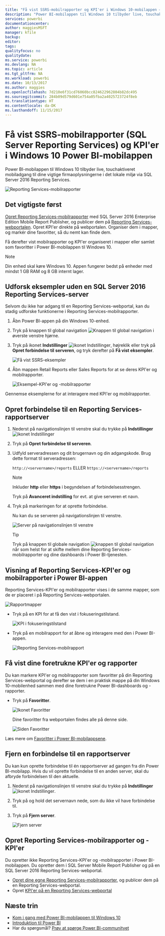 ```yaml
---
title: "Få vist SSRS-mobilrapporter og KPI'er i Windows 10-mobilappen – Power BI"
description: "Power BI-mobilappen til Windows 10 tilbyder live, touchaktiveret mobiladgang til dine vigtige firmaoplysningerne i det lokale miljø."
services: powerbi
documentationcenter: 
author: maggiesMSFT
manager: kfile
backup: 
editor: 
tags: 
qualityfocus: no
qualitydate: 
ms.service: powerbi
ms.devlang: NA
ms.topic: article
ms.tgt_pltfrm: NA
ms.workload: powerbi
ms.date: 10/13/2017
ms.author: maggies
ms.openlocfilehash: 7d210e6f31cd76060bcc824622962804b82dc495
ms.sourcegitcommit: 284b09d579d601e754a05fba2a4025723724f8eb
ms.translationtype: HT
ms.contentlocale: da-DK
ms.lasthandoff: 11/15/2017
---
```

# <a name="view-reporting-services-ssrs-mobile-reports-and-kpis-in-the-windows-10-power-bi-mobile-app"></a>Få vist SSRS-mobilrapporter (SQL Server Reporting Services) og KPI'er i Windows 10 Power BI-mobilappen
Power BI-mobilappen til Windows 10 tilbyder live, touchaktiveret mobiladgang til dine vigtige firmaoplysningerne i det lokale miljø via SQL Server 2016 Reporting Services. 

![Reporting Services-mobilrapporter](media/mobile-app-windows-10-ssrs-kpis-mobile-reports/power-bi-ssrs-mobile-report.png)

## <a name="first-things-first"></a>Det vigtigste først
[Opret Reporting Services-mobilrapporter](https://msdn.microsoft.com/library/mt652547.aspx) med SQL Server 2016 Enterprise Edition Mobile Report Publisher, og publicer dem på [Reporting Services-webportalen](https://msdn.microsoft.com/library/mt637133.aspx). Opret KPI'er direkte på webportalen. Organiser dem i mapper, og markér dine favoritter, så du nemt kan finde dem. 

Få derefter vist mobilrapporter og KPI'er organiseret i mapper eller samlet som favoritter i Power BI-mobilappen til Windows 10. 

> [!NOTE]
> Din enhed skal køre Windows 10. Appen fungerer bedst på enheder med mindst 1 GB RAM og 8 GB internt lager.
> 
> 

## <a name="explore-samples-without-a-sql-server-2016-reporting-services-server"></a>Udforsk eksempler uden en SQL Server 2016 Reporting Services-server
Selvom du ikke har adgang til en Reporting Services-webportal, kan du stadig udforske funktionerne i Reporting Services-mobilrapporter.

1. Åbn Power BI-appen på din Windows 10-enhed.
2. Tryk på knappen til global navigation ![Knappen til global navigation](media/mobile-app-windows-10-ssrs-kpis-mobile-reports/powerbi_windows10_options_icon.png) i øverste venstre hjørne.
3. Tryk på ikonet **Indstillinger** ![ikonet Indstillinger](media/mobile-app-windows-10-ssrs-kpis-mobile-reports/power-bi-settings-icon.png), højreklik eller tryk på **Opret forbindelse til serveren**, og tryk derefter på **Få vist eksempler**.
   
   ![Få vist SSRS-eksempler](media/mobile-app-windows-10-ssrs-kpis-mobile-reports/power-bi-win10-connect-ssrs-samples.png)
4. Åbn mappen Retail Reports eller Sales Reports for at se deres KPI'er og mobilrapporter.
   
   ![Eksempel-KPI'er og -mobilrapporter](media/mobile-app-windows-10-ssrs-kpis-mobile-reports/power-bi-win10-ssrs-sample-kpis.png)

Gennemse eksemplerne for at interagere med KPI'er og mobilrapporter.

## <a name="connect-to-a-reporting-services-report-server"></a>Opret forbindelse til en Reporting Services-rapportserver
1. Nederst på navigationslinjen til venstre skal du trykke på **Indstillinger** ![ikonet Indstillinger](media/mobile-app-windows-10-ssrs-kpis-mobile-reports/power-bi-settings-icon.png)
2. Tryk på **Opret forbindelse til serveren**.
3. Udfyld serveradressen og dit brugernavn og din adgangskode. Brug dette format til serveradressen:
   
     `http://<servername>/reports` ELLER   `https://<servername>/reports`
   
   > [!NOTE]
   > Inkluder **http** eller **https** i begyndelsen af forbindelsesstrengen.
   > 
   > 
   
    Tryk på **Avanceret indstilling** for evt. at give serveren et navn.
4. Tryk på markeringen for at oprette forbindelse. 
   
   Nu kan du se serveren på navigationslinjen til venstre.
   
   ![Server på navigationslinjen til venstre](media/mobile-app-windows-10-ssrs-kpis-mobile-reports/power-bi-ssrs-mobile-report-server.png)
   
   >[!TIP]
   >Tryk på knappen til globale navigation ![knappen til global navigation](media/mobile-app-windows-10-ssrs-kpis-mobile-reports/powerbi_windows10_options_icon.png) når som helst for at skifte mellem dine Reporting Services-mobilrapporter og dine dashboards i Power BI-tjenesten. 
   > 

## <a name="view-reporting-services-kpis-and-mobile-reports-in-the-power-bi-app"></a>Visning af Reporting Services-KPI'er og mobilrapporter i Power BI-appen
Reporting Services-KPI'er og mobilrapporter vises i de samme mapper, som de er placeret i på Reporting Services-webportalen.

![Rapportmapper](media/mobile-app-windows-10-ssrs-kpis-mobile-reports/power-bi-ssrs-mobile-report-folders.png)

* Tryk på en KPI for at få den vist i fokuseringstilstand.
  
    ![KPI i fokuseringstilstand](media/mobile-app-windows-10-ssrs-kpis-mobile-reports/power-bi-ssrs-mobile-report-kpis.png)
* Tryk på en mobilrapport for at åbne og interagere med den i Power BI-appen.
  
    ![Reporting Services-mobilrapport](media/mobile-app-windows-10-ssrs-kpis-mobile-reports/power-bi-ssrs-mobile-report.png)

## <a name="view-your-favorite-kpis-and-reports"></a>Få vist dine foretrukne KPI'er og rapporter
Du kan markere KPI'er og mobilrapporter som favoritter på din Reporting Services-webportal og derefter se dem i en praktisk mappe på din Windows 10-mobilenhed sammen med dine foretrukne Power BI-dashboards og -rapporter.

* Tryk på **Favoritter**.
  
   ![Ikonet Favoritter](media/mobile-app-windows-10-ssrs-kpis-mobile-reports/power-bi-ssrs-mobile-report-favorite-menu.png)
  
   Dine favoritter fra webportalen findes alle på denne side.
  
   ![Siden Favoritter](media/mobile-app-windows-10-ssrs-kpis-mobile-reports/power-bi-windows-10-ssrs-favorites.png)

Læs mere om [Favoritter i Power BI-mobilappsene](mobile-apps-favorites.md).

## <a name="remove-a-connection-to-a-report-server"></a>Fjern en forbindelse til en rapportserver
Du kan kun oprette forbindelse til én rapportserver ad gangen fra din Power BI-mobilapp. Hvis du vil oprette forbindelse til en anden server, skal du afbryde forbindelsen til den aktuelle.

1. Nederst på navigationslinjen til venstre skal du trykke på **Indstillinger** ![ikonet Indstillinger](media/mobile-app-windows-10-ssrs-kpis-mobile-reports/power-bi-settings-icon.png).
2. Tryk på og hold det servernavn nede, som du ikke vil have forbindelse til.
3. Tryk på **Fjern server**.
   
    ![Fjern server](media/mobile-app-windows-10-ssrs-kpis-mobile-reports/power-bi-windows-10-ssrs-remove-server-menu.png)

## <a name="create-reporting-services-mobile-reports-and-kpis"></a>Opret Reporting Services-mobilrapporter og -KPI'er
Du opretter ikke Reporting Services-KPI'er og -mobilrapporter i Power BI-mobilappen. Du opretter dem i SQL Server Mobile Report Publisher og på en SQL Server 2016 Reporting Services-webportal.

* [Opret dine egne Reporting Services-mobilrapporter](https://msdn.microsoft.com/library/mt652547.aspx), og publicer dem på en Reporting Services-webportal.
* Opret [KPI'er på en Reporting Services-webportal](https://msdn.microsoft.com/library/mt683632.aspx)

## <a name="next-steps"></a>Næste trin
* [Kom i gang med Power BI-mobilappen til Windows 10](mobile-windows-10-phone-app-get-started.md)  
* [Introduktion til Power BI](service-get-started.md)  
* Har du spørgsmål? [Prøv at spørge Power BI-communityet](http://community.powerbi.com/)

